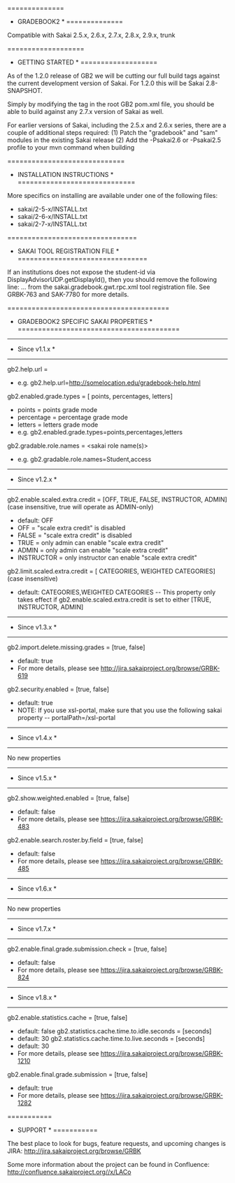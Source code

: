 
==============
* GRADEBOOK2 *
==============

Compatible with Sakai 2.5.x, 2.6.x, 2.7.x, 2.8.x, 2.9.x, trunk

===================
* GETTING STARTED *
===================

As of the 1.2.0 release of GB2 we will be cutting our full build tags against 
the current development version of Sakai. For 1.2.0 this will be Sakai 2.8-SNAPSHOT.

Simply by modifying the <version> tag in the root GB2 pom.xml file, you should be able to build
against any 2.7.x version of Sakai as well. 

For earlier versions of Sakai, including the 2.5.x and 2.6.x series, there are a couple of 
additional steps required:
(1) Patch the "gradebook" and "sam" modules in the existing Sakai release
(2) Add the -Psakai2.6 or -Psakai2.5 profile to your mvn command when building

=============================
* INSTALLATION INSTRUCTIONS *
=============================

More specifics on installing are available under one of the following files:
- sakai/2-5-x/INSTALL.txt
- sakai/2-6-x/INSTALL.txt
- sakai/2-7-x/INSTALL.txt


================================
* SAKAI TOOL REGISTRATION FILE *
================================

If an institutions does not expose the student-id via DisplayAdvisorUDP.getDisplayId(), then you should
remove the following line:
<configuration name="displayid.value" value="student" />
... from the sakai.gradebook.gwt.rpc.xml tool registration file. See GRBK-763 and SAK-7780 for more details. 


========================================
* GRADEBOOK2 SPECIFIC SAKAI PROPERTIES *
========================================

----------------
* Since v1.1.x *
----------------

gb2.help.url = <url to HTML help text>
- e.g. gb2.help.url=http://somelocation.edu/gradebook-help.html

gb2.enabled.grade.types = [ points, percentages, letters]
- points = points grade mode
- percentage = percentage grade mode
- letters = letters grade mode
- e.g. gb2.enabled.grade.types=points,percentages,letters

gb2.gradable.role.names = <sakai role name(s)>
- e.g. gb2.gradable.role.names=Student,access


----------------
* Since v1.2.x *
----------------

gb2.enable.scaled.extra.credit = [OFF, TRUE, FALSE, INSTRUCTOR, ADMIN] (case insensitive, true will operate as ADMIN-only) 
- default: OFF
- OFF = "scale extra credit" is disabled
- FALSE = "scale extra credit" is disabled
- TRUE = only admin can enable "scale extra credit"
- ADMIN = only admin can enable "scale extra credit"
- INSTRUCTOR = only instructor can enable "scale extra credit"

gb2.limit.scaled.extra.credit = [ CATEGORIES, WEIGHTED CATEGORIES] (case insensitive) 
- default: CATEGORIES,WEIGHTED CATEGORIES
-- This property only takes effect if gb2.enable.scaled.extra.credit is set to either [TRUE, INSTRUCTOR, ADMIN]


----------------
* Since v1.3.x *
----------------

gb2.import.delete.missing.grades = [true, false]
- default: true
- For more details, please see http://jira.sakaiproject.org/browse/GRBK-619

gb2.security.enabled = [true, false]
- default: true
- NOTE: If you use xsl-portal, make sure that you use the following sakai property
-- portalPath=/xsl-portal


----------------
* Since v1.4.x *
----------------

No new properties


----------------
* Since v1.5.x *
----------------

gb2.show.weighted.enabled = [true, false]
- default: false
- For more details, please see https://jira.sakaiproject.org/browse/GRBK-483

gb2.enable.search.roster.by.field = [true, false]
- default: false
- For more details, please see https://jira.sakaiproject.org/browse/GRBK-485


----------------
* Since v1.6.x *
----------------

No new properties

----------------
* Since v1.7.x *
----------------
gb2.enable.final.grade.submission.check = [true, false]
- default: false
- For more details, please see https://jira.sakaiproject.org/browse/GRBK-824

----------------
* Since v1.8.x *
----------------

gb2.enable.statistics.cache = [true, false] 
- default: false
gb2.statistics.cache.time.to.idle.seconds = [seconds] 
- default: 30
gb2.statistics.cache.time.to.live.seconds = [seconds]
- default: 30
- For more details, please see https://jira.sakaiproject.org/browse/GRBK-1210

gb2.enable.final.grade.submission = [true, false]
- default: true
- For more details, please see https://jira.sakaiproject.org/browse/GRBK-1282


===========
* SUPPORT *
===========

The best place to look for bugs, feature requests, and upcoming changes is JIRA:
http://jira.sakaiproject.org/browse/GRBK

Some more information about the project can be found in Confluence:
http://confluence.sakaiproject.org//x/LACo
